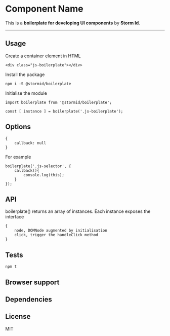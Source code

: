 
# Component Name

This is a **boilerplate for developing UI components** by **Storm Id**.

---

## Usage
Create a container element in HTML
```
<div class="js-boilerplate"></div>
```

Install the package
```
npm i -S @stormid/boilerplate
```

Initialise the module
```
import boilerplate from '@stormid/boilerplate';

const [ instance ] = boilerplate('.js-boilerplate');
```

## Options
```
{
    callback: null
}
```

For example
```
boilerplate('.js-selector', {
    callback(){
        console.log(this);
    }
});
```

## API
boilerplate() returns an array of instances. Each instance exposes the interface
```
{
    node, DOMNode augmented by initialisation
    click, trigger the handleClick method
}
```

## Tests
```
npm t
```

## Browser support

## Dependencies

## License
MIT